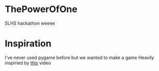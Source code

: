 # ThePowerOfOne
SLHS hackathon weeee

# Inspiration
I've never used pygame before but we wanted to make a game
Heavily inspiried by [this](https://www.youtube.com/watch?v=YWN8GcmJ-jA) video
